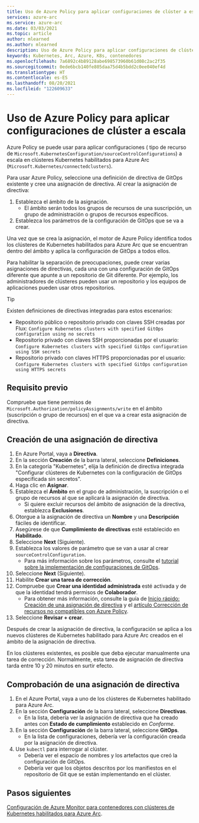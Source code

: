 ```yaml
---
title: Uso de Azure Policy para aplicar configuraciones de clúster a escala
services: azure-arc
ms.service: azure-arc
ms.date: 03/03/2021
ms.topic: article
author: mlearned
ms.author: mlearned
description: Uso de Azure Policy para aplicar configuraciones de clúster a escala
keywords: Kubernetes, Arc, Azure, K8s, contenedores
ms.openlocfilehash: 7a6892c4b89128abe698573960b61d08c2ac2f35
ms.sourcegitcommit: 0ede6bcb140fe805daa75d4b5bdd2c0ee040ef4d
ms.translationtype: HT
ms.contentlocale: es-ES
ms.lasthandoff: 08/20/2021
ms.locfileid: "122609633"
---
```

# <a name="use-azure-policy-to-apply-gitops-configurations-at-scale"></a>Uso de Azure Policy para aplicar configuraciones de clúster a escala

Azure Policy se puede usar para aplicar configuraciones ( tipo de recurso de `Microsoft.KubernetesConfiguration/sourceControlConfigurations`) a escala en clústeres Kubernetes habilitados para Azure Arc (`Microsoft.Kubernetes/connectedclusters`).

Para usar Azure Policy, seleccione una definición de directiva de GitOps existente y cree una asignación de directiva. Al crear la asignación de directiva:
1. Establezca el ámbito de la asignación.
    * El ámbito serán todos los grupos de recursos de una suscripción, un grupo de administración o grupos de recursos específicos.
2. Establezca los parámetros de la configuración de GitOps que se va a crear. 

Una vez que se crea la asignación, el motor de Azure Policy identifica todos los clústeres de Kubernetes habilitados para Azure Arc que se encuentran dentro del ámbito y aplica la configuración de GitOps a todos ellos.

Para habilitar la separación de preocupaciones, puede crear varias asignaciones de directivas, cada una con una configuración de GitOps diferente que apunte a un repositorio de Git diferente. Por ejemplo, los administradores de clústeres pueden usar un repositorio y los equipos de aplicaciones pueden usar otros repositorios.

> [!TIP]
> Existen definiciones de directivas integradas para estos escenarios:
> * Repositorio público o repositorio privado con claves SSH creadas por Flux: `Configure Kubernetes clusters with specified GitOps configuration using no secrets`
> * Repositorio privado con claves SSH proporcionadas por el usuario: `Configure Kubernetes clusters with specified GitOps configuration using SSH secrets`
> * Repositorio privado con claves HTTPS proporcionadas por el usuario: `Configure Kubernetes clusters with specified GitOps configuration using HTTPS secrets`

## <a name="prerequisite"></a>Requisito previo

Compruebe que tiene permisos de `Microsoft.Authorization/policyAssignments/write` en el ámbito (suscripción o grupo de recursos) en el que va a crear esta asignación de directiva.

## <a name="create-a-policy-assignment"></a>Creación de una asignación de directiva

1. En Azure Portal, vaya a **Directiva**.
1. En la sección **Creación** de la barra lateral, seleccione **Definiciones**.
1. En la categoría "Kubernetes", elija la definición de directiva integrada "Configurar clústeres de Kubernetes con la configuración de GitOps especificada sin secretos". 
1. Haga clic en **Asignar**.
1. Establezca el **Ámbito** en el grupo de administración, la suscripción o el grupo de recursos al que se aplicará la asignación de directiva.
    * Si quiere excluir recursos del ámbito de asignación de la directiva, establezca **Exclusiones**.
1. Otorgue a la asignación de directiva un **Nombre** y una **Descripción** fáciles de identificar.
1. Asegúrese de que **Cumplimiento de directivas** esté establecido en **Habilitado**.
1. Seleccione **Next** (Siguiente).
1. Establezca los valores de parámetro que se van a usar al crear `sourceControlConfiguration`.
    * Para más información sobre los parámetros, consulte el [tutorial sobre la implementación de configuraciones de GitOps](./tutorial-use-gitops-connected-cluster.md).
1. Seleccione **Next** (Siguiente).
1. Habilite **Crear una tarea de corrección**.
1. Compruebe que **Crear una identidad administrada** esté activada y de que la identidad tendrá permisos de **Colaborador**. 
    * Para obtener más información, consulte la guía de [Inicio rápido: Creación de una asignación de directiva](../../governance/policy/assign-policy-portal.md) y el [artículo Corrección de recursos no compatibles con Azure Policy](../../governance/policy/how-to/remediate-resources.md).
1. Seleccione **Revisar + crear**.

Después de crear la asignación de directiva, la configuración se aplica a los nuevos clústeres de Kubernetes habilitado para Azure Arc creados en el ámbito de la asignación de directiva.

En los clústeres existentes, es posible que deba ejecutar manualmente una tarea de corrección. Normalmente, esta tarea de asignación de directiva tarda entre 10 y 20 minutos en surtir efecto.

## <a name="verify-a-policy-assignment"></a>Comprobación de una asignación de directiva

1. En el Azure Portal, vaya a uno de los clústeres de Kubernetes habilitado para Azure Arc.
1. En la sección **Configuración** de la barra lateral, seleccione **Directivas**. 
    * En la lista, debería ver la asignación de directiva que ha creado antes con **Estado de cumplimiento** establecido en *Conforme*.
1. En la sección **Configuración** de la barra lateral, seleccione **GitOps**.
    * En la lista de configuraciones, debería ver la configuración creada por la asignación de directiva.
1. Use `kubectl` para interrogar al clúster. 
    * Debería ver el espacio de nombres y los artefactos que creó la configuración de GitOps.
    * Debería ver que los objetos descritos por los manifiestos en el repositorio de Git que se están implementando en el clúster.

## <a name="next-steps"></a>Pasos siguientes

[Configuración de Azure Monitor para contenedores con clústeres de Kubernetes habilitados para Azure Arc](../../azure-monitor/containers/container-insights-enable-arc-enabled-clusters.md).
